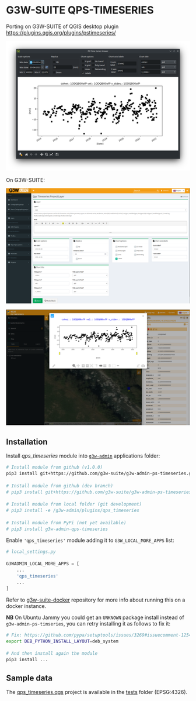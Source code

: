 # G3W-SUITE QPS-TIMESERIES

Porting on G3W-SUITE of QGIS desktop plugin https://plugins.qgis.org/plugins/pstimeseries/

![QGIS desktop](media/screenshot.png)

On G3W-SUITE:

![G3W-ADMIN](media/screenshot_admin.png)

![G3W-CLIENT](media/screenshot_client.png)

## Installation

Install *qps_timeseries* module into [`g3w-admin`](https://github.com/g3w-suite/g3w-admin/tree/v.3.7.x/g3w-admin) applications folder:

```sh
# Install module from github (v1.0.0)
pip3 install git+https://github.com/g3w-suite/g3w-admin-ps-timeseries.git@v1.0.0

# Install module from github (dev branch)
# pip3 install git+https://github.com/g3w-suite/g3w-admin-ps-timeseries.git@dev

# Install module from local folder (git development)
# pip3 install -e /g3w-admin/plugins/qps_timeseries

# Install module from PyPi (not yet available)
# pip3 install g3w-admin-qps-timeseries
```

Enable `'qps_timeseries'` module adding it to `G3W_LOCAL_MORE_APPS` list:

```py
# local_settings.py

G3WADMIN_LOCAL_MORE_APPS = [
    ...
    'qps_timeseries'
    ...
]
```

Refer to [g3w-suite-docker](https://github.com/g3w-suite/g3w-suite-docker) repository for more info about running this on a docker instance.

**NB** On Ubuntu Jammy you could get an `UNKNOWN` package install instead of `g3w-admin-ps-timseries`, you can retry installing it as follows to fix it:

```sh
# Fix: https://github.com/pypa/setuptools/issues/3269#issuecomment-1254507377
export DEB_PYTHON_INSTALL_LAYOUT=deb_system

# And then install again the module
pip3 install ...
```

## Sample data

The [qps_timeseries.qgs](qps_timeseries/tests/data/projects/qps_timeseries.qgs) project is available in the [tests](qps_timeseries/tests/data/) folder (EPSG:4326).
